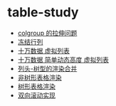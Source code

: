 <h1>table-study</h1>

<ul>
    <li><a href="colgroup.html">colgroup 的拉伸问题</a></li>
    <li><a href="Freeze-columns-by-sticky.html">冻结行列</a></li>
    <li><a href="10w-virtual-list.html">十万数据 虚拟列表</a></li>
    <li><a href="10w-virtual-list-auto-simple-height.html">十万数据 简单动态高度 虚拟列表</a></li>
    <li><a href="column-tree-merge.html">列头-树型的渲染合并</a></li>
    <li><a href="normal-body.html">非树形表格渲染</a></li>
    <li><a href="tree-body.html">树形表格渲染</a></li>
    <li><a href="scroll-sync.html">双向滚动实现</a></li>

</ul>